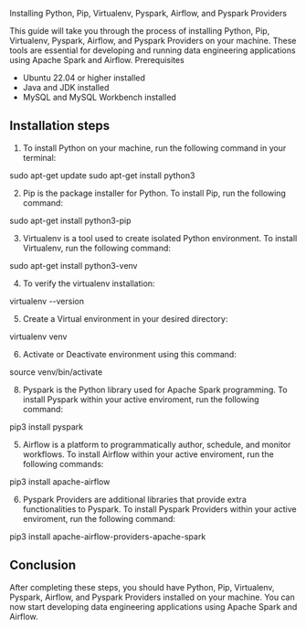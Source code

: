 Installing Python, Pip, Virtualenv, Pyspark, Airflow, and Pyspark Providers

This guide will take you through the process of installing Python, Pip, Virtualenv, Pyspark, Airflow, and Pyspark Providers on your machine. 
These tools are essential for developing and running data engineering applications using Apache Spark and Airflow.
Prerequisites

   * Ubuntu 22.04 or higher installed
   * Java and JDK installed
   * MySQL and MySQL Workbench installed

## Installation steps

1. To install Python on your machine, run the following command in your terminal:

  sudo apt-get update
  sudo apt-get install python3


2. Pip is the package installer for Python. To install Pip, run the following command:

  sudo apt-get install python3-pip

3. Virtualenv is a tool used to create isolated Python environment. To install Virtualenv, run the following command:

  sudo apt-get install python3-venv
    
4. To verify the virtualenv installation:

  virtualenv --version
    
5. Create a Virtual environment in your desired directory:

  virtualenv venv
    
6. Activate or Deactivate environment using this command:

  source venv/bin/activate
    
8. Pyspark is the Python library used for Apache Spark programming. To install Pyspark within your active enviroment, run the following command:

  pip3 install pyspark

5. Airflow is a platform to programmatically author, schedule, and monitor workflows. To install Airflow within your active enviroment, run the following commands:
   
  pip3 install apache-airflow

6. Pyspark Providers are additional libraries that provide extra functionalities to Pyspark. To install Pyspark Providers within your active enviroment, run the following command:

  pip3 install apache-airflow-providers-apache-spark

## Conclusion

After completing these steps, you should have Python, Pip, Virtualenv, Pyspark, Airflow, and Pyspark Providers installed on your machine.
You can now start developing data engineering applications using Apache Spark and Airflow.
